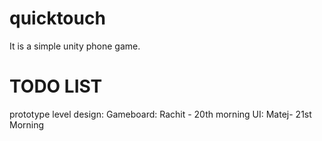 # quicktouch
It is a simple unity phone game.


# TODO LIST
prototype level design:
	Gameboard: Rachit - 20th morning
	UI: Matej- 21st Morning